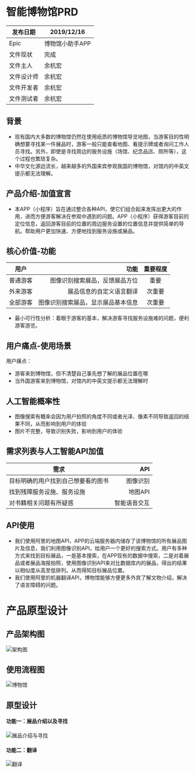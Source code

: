 #  智能博物馆PRD

    
| 发布日期        | 2019/12/16    | 
| --------   | ---------  | 
| Epic        | 博物馆小助手APP      | 
| 文件现状       | 完成    | 
| 文件主人       | 余杭宏    | 
| 文件设计师       | 余杭宏    | 
| 文件开发者       | 余杭宏    | 
| 文件测试者       | 余杭宏    |  

##  背景
-  现有国内大多数的博物馆仍然在使用纸质的博物馆导览地图，当游客目的性明确想要寻找某一件展品时，游客一般只能查看地图、看提示牌或者询问工作人员寻找。另外，即使是寻找周边的服务设施（场馆、纪念品店、厕所等），这个过程也繁琐复杂。
-  中华文化源远流长，越来越多的外国来宾参观我国的博物馆，对馆内的中英文提示都无法理解。

##  产品介绍-加值宣言
-  本APP（小程序）旨在通过整合各种API，使它们组合起来发挥出更大的作用，进而方便游客解决在参观中遇到的问题。APP（小程序）获得游客目前的定位信息，返回游客目前的位置的周边服务设置的位置信息并提供简单的导航。帮助用户更加快速、方便地找到服务设施或展品。

##  核心价值-功能
| 用户        | 功能    | 重要程度     |
| --------   | -----:  | :----: |
| 普通游客        | 图像识别搜索展品，反馈展品方位     | 重要    |
| 外来游客       | 展品信息的自定义语言翻译    | 次重要     |
| 全部游客       | 图像识别搜索展品，显示展品基本信息    | 次重要     |
    
-  最小可行性分析：着眼于游客的基本，解决游客寻找服务设施难的问题，便利游客游览。

##  用户痛点-使用场景
用户痛点：    
-  游客来到博物馆，但不清楚自己事先想了解的展品位置在哪     
-  当外国游客来到博物馆，对馆内的中英文提示都无法理解时    

##  人工智能概率性
-  图像搜索有概率会因为用户拍照的角度不同或者光泽、像素不同导致返回的结果不同，从而影响到用户的体验
-  图片不完整，导致识别失败，影响到用户的体验

##  需求列表与人工智能API加值

|   需求      | API    | 
| --------   | -----:  | 
| 目标明确的用户找到自己想要看的图书         | 图像识别     | 
| 找到残障服务设施、服务设施       | 地图API    | 
| 对书籍相关问题有所疑惑       | 智能语音交互    | 

##  API使用
-  我们使用阿里的地图API，APP的云端服务器内储存了该博物馆的所有展品图片及信息，我们利用图像识别API，给用户一个更好的搜索方式。用户有多种方式来找到目标展品，一是基本搜索，在APP现有的数据中搜索，二是对着展品或者展品海报拍照，使用图像识别API来对比数据库内的展品，得出的结果以相似度从高至低排列。从而得知目标展品位置。
-  我们使用阿里的机器翻译API，博物馆能够方便更多外宾了解文物介绍，解决了语言障碍的问题。

#  产品原型设计     

##  产品架构图
![架构图](https://images.gitee.com/uploads/images/2019/1224/172847_8e67b7a8_1648172.png "屏幕截图.png")

##  使用流程图
![博物馆](https://images.gitee.com/uploads/images/2019/1224/170530_b92d400e_1648172.png "屏幕截图.png")

##  原型设计
####  功能一：展品介绍以及寻找
![展品介绍与寻找](https://images.gitee.com/uploads/images/2019/1228/192944_999001b2_1648172.png "屏幕截图.png")

####  功能二：翻译
![翻译](https://images.gitee.com/uploads/images/2019/1228/193130_a58c4e57_1648172.png "屏幕截图.png")

